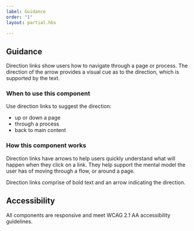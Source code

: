 ```yaml
---
label: Guidance
order: "1"
layout: partial.hbs

---
```

## Guidance

Direction links show users how to navigate through a page or process. The direction of the arrow provides a visual cue as to the direction, which is supported by the text.

### When to use this component 

Use direction links to suggest the direction:

* up or down a page
* through a process
* back to main content

### How this component works

Direction links have arrows to help users quickly understand what will happen when they click on a link. They help support the mental model the user has of moving through a flow, or around a page.

Direction links comprise of bold text and an arrow indicating the direction.

## Accessibility

All components are responsive and meet WCAG 2.1 AA accessibility guidelines.